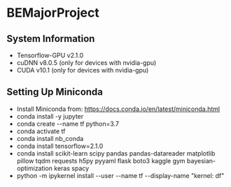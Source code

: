 # BEMajorProject

## System Information
- Tensorflow-GPU v2.1.0
- cuDNN v8.0.5 (only for devices with nvidia-gpu)
- CUDA v10.1 (only for devices with nvidia-gpu)

## Setting Up Miniconda
- Install Miniconda from: https://docs.conda.io/en/latest/miniconda.html
- conda install -y jupyter
- conda create --name tf python=3.7
- conda activate tf
- conda install nb_conda
- conda install tensorflow=2.1.0
- conda install scikit-learn scipy pandas pandas-datareader matplotlib pillow tqdm requests h5py pyyaml flask boto3 kaggle gym bayesian-optimization keras spacy
- python -m ipykernel install --user --name tf --display-name "kernel: df"


